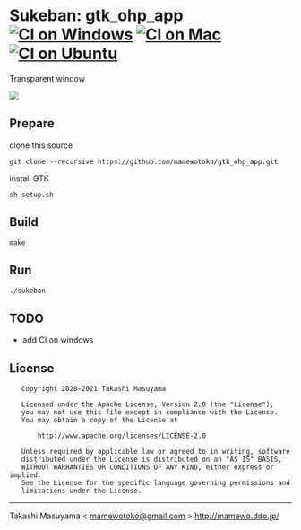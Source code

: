 Sukeban: gtk_ohp_app [![CI on Windows](https://github.com/mamewotoko/gtk_ohp_app/actions/workflows/build_win.yml/badge.svg)](https://github.com/mamewotoko/gtk_ohp_app/actions/workflows/build_win.yml) [![CI on Mac](https://github.com/mamewotoko/gtk_ohp_app/actions/workflows/build_mac.yml/badge.svg)](https://github.com/mamewotoko/gtk_ohp_app/actions/workflows/build_mac.yml) [![CI on Ubuntu](https://github.com/mamewotoko/gtk_ohp_app/actions/workflows/build_linux.yml/badge.svg)](https://github.com/mamewotoko/gtk_ohp_app/actions/workflows/build_linux.yml)
====================

Transparent window

![](doc/sample.png)

Prepare
-------

clone this source

```
git clone --recursive https://github.com/mamewotoko/gtk_ohp_app.git
```

install GTK

```
sh setup.sh
```


Build
------

```
make
```

Run
----

```
./sukeban
```

TODO
------

* add CI on windows

License
--------

```
   Copyright 2020-2021 Takashi Masuyama

   Licensed under the Apache License, Version 2.0 (the "License");
   you may not use this file except in compliance with the License.
   You may obtain a copy of the License at

       http://www.apache.org/licenses/LICENSE-2.0

   Unless required by applicable law or agreed to in writing, software
   distributed under the License is distributed on an "AS IS" BASIS,
   WITHOUT WARRANTIES OR CONDITIONS OF ANY KIND, either express or implied.
   See the License for the specific language governing permissions and
   limitations under the License.
```

----
Takashi Masuyama < mamewotoko@gmail.com >
http://mamewo.ddo.jp/
